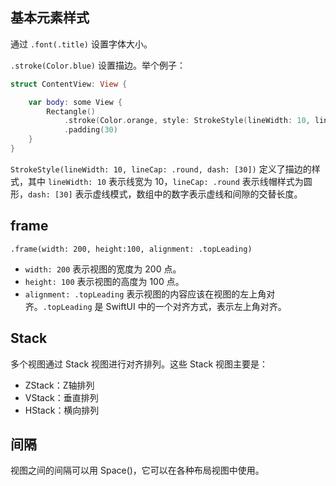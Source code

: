 
## 基本元素样式

通过 `.font(.title)` 设置字体大小。

`.stroke(Color.blue)` 设置描边。举个例子：

```swift
struct ContentView: View {

    var body: some View {
        Rectangle()
            .stroke(Color.orange, style: StrokeStyle(lineWidth: 10, lineCap: .round, dash: [30]))
            .padding(30)
    }
}
```

`StrokeStyle(lineWidth: 10, lineCap: .round, dash: [30])` 定义了描边的样式，其中 `lineWidth: 10` 表示线宽为 10，`lineCap: .round` 表示线帽样式为圆形，`dash: [30]` 表示虚线模式，数组中的数字表示虚线和间隙的交替长度。

## frame

`.frame(width: 200, height:100, alignment: .topLeading)`

- `width: 200` 表示视图的宽度为 200 点。
- `height: 100` 表示视图的高度为 100 点。
- `alignment: .topLeading` 表示视图的内容应该在视图的左上角对齐。`.topLeading` 是 SwiftUI 中的一个对齐方式，表示左上角对齐。

## Stack

多个视图通过 Stack 视图进行对齐排列。这些 Stack 视图主要是：
 
 - ZStack：Z轴排列
 - VStack：垂直排列
 - HStack：横向排列
 
 ## 间隔
 
 视图之间的间隔可以用 Space()，它可以在各种布局视图中使用。
 
 


